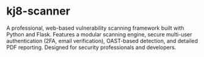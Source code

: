 # kj8-scanner
A professional, web-based vulnerability scanning framework built with Python and Flask. Features a modular scanning engine, secure multi-user authentication (2FA, email verification), OAST-based detection, and detailed PDF reporting. Designed for security professionals and developers.
